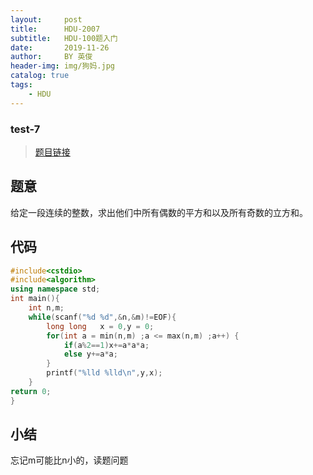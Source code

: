 ```yaml
---
layout:     post
title:      HDU-2007
subtitle:   HDU-100题入门
date:       2019-11-26
author:     BY 英俊
header-img: img/狗妈.jpg
catalog: true
tags:
    - HDU
---
```

### test-7

>[题目链接](http://acm.hdu.edu.cn/showproblem.php?pid=2007)

## 题意

给定一段连续的整数，求出他们中所有偶数的平方和以及所有奇数的立方和。

## 代码  
```c++
#include<cstdio>
#include<algorithm>
using namespace std;
int main(){
	int n,m;
	while(scanf("%d %d",&n,&m)!=EOF){
		long long   x = 0,y = 0;
		for(int a = min(n,m) ;a <= max(n,m) ;a++) {
			if(a%2==1)x+=a*a*a;
			else y+=a*a;
		}
		printf("%lld %lld\n",y,x);
	}
return 0;
}
```
## 小结
忘记m可能比n小的，读题问题
